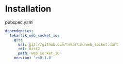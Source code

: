 # Installation

pubspec.yaml

````yaml
dependencies:
  tekartik_web_socket_io:
    git:
      url: git://github.com/tekartik/web_socket.dart
      ref: dart2
      path: web_socket_io
    version: '>=0.1.0'
````